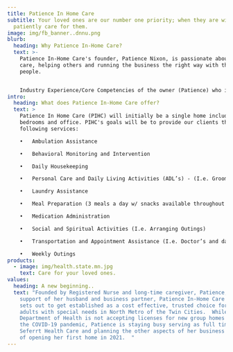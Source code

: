 ```yaml
---
title: Patience In Home Care
subtitle: Your loved ones are our number one priority; when they are with us, we
  patiently care for them.
image: img/fb_banner..dnnu.png
blurb:
  heading: Why Patience In-Home Care?
  text: >-
    Patience In-Home Care's founder, Patience Nixon, is passionate about in-home
    care, helping others and running the business the right way with the right
    people.


    Industry Experience/Core Competencies of the owner (Patience) who is an RN having 20+ years working in health care (senior living, assisted living, group home, private duty nursing).  Patience has been highly sought after by her previous and current employers for the level of care and experience she provides.  Patience has worked in in-home care and institutional elderly care for many years and has taken care of clients with various trach and ventilator needs (i.e., Muscular Dystrophy, ALS, and quadriplegic clients) as well as elderly clients (i.e., clients with dementia & Alzheimer’s). She spent a couple weeks doing volunteer work in Ganta, Liberia, and has a passion for helping others.
intro:
  heading: What does Patience In-Home Care offer?
  text: >
    Patience In Home Care (PIHC) will initially be a single home including four
    bedrooms and office. PIHC's goals will be to provide our clients the
    following services:

    •	Ambulation Assistance

    •	Behavioral Monitoring and Intervention

    •	Daily Housekeeping

    •	Personal Care and Daily Living Activities (ADL’s) - (I.e. Grooming)

    •	Laundry Assistance

    •	Meal Preparation (3 meals a day w/ snacks available throughout day)

    •	Medication Administration

    •	Social and Spiritual Activities (I.e. Arranging Outings)

    •	Transportation and Appointment Assistance (I.e. Doctor’s and day program appointments)

    •	Weekly Outings
products:
  - image: img/health.state.mn.jpg
    text: Care for your loved ones.
values:
  heading: A new beginning..
  text: "Founded by Registered Nurse and long-time caregiver, Patience, with the
    support of her husband and business partner, Patience In-Home Care (PIHC)
    sets out to get established as a cost effective, trusted choice for housing
    adults with special needs in North Metro of the Twin Cities.  While the MN
    Department of Health is not accepting licenses for new group homes due to
    the COVID-19 pandemic, Patience is staying busy serving as full time RN for
    Seferrt Health Care and planning the other aspects of her business in hopes
    of opening her first home in 2021.  "
---
```

